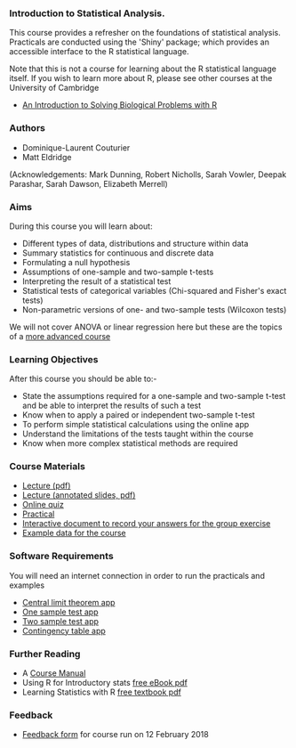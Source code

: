 ### Introduction to Statistical Analysis.

This course provides a refresher on the foundations of statistical analysis. Practicals are conducted using the 'Shiny' package; which provides an accessible interface to the R statistical language.

Note that this is not a course for learning about the R statistical language itself. If you wish to learn more about R, please see other courses at the University of Cambridge

- [An Introduction to Solving Biological Problems with R](http://cambiotraining.github.io/r-intro/)

### Authors

- Dominique-Laurent Couturier
- Matt Eldridge

(Acknowledgements: Mark Dunning, Robert Nicholls, Sarah Vowler, Deepak Parashar, Sarah Dawson, Elizabeth Merrell)

### Aims

During this course you will learn about:

- Different types of data, distributions and structure within data
- Summary statistics for continuous and discrete data
- Formulating a null hypothesis
- Assumptions of one-sample and two-sample t-tests
- Interpreting the result of a statistical test
- Statistical tests of categorical variables (Chi-squared and Fisher's exact tests)
- Non-parametric versions of one- and two-sample tests (Wilcoxon tests)

We will not cover ANOVA or linear regression here but these are the topics of a [more advanced course](https://bioinformatics-core-shared-training.github.io/linear-models-r)

### Learning Objectives

After this course you should be able to:-

- State the assumptions required for a one-sample and two-sample t-test and be able to interpret the results of such a test
- Know when to apply a paired or independent two-sample t-test
- To perform simple statistical calculations using the online app
- Understand the limitations of the tests taught within the course
- Know when more complex statistical methods are required

### Course Materials

- [Lecture (pdf)](IntroToStat-DLC-20180212.pdf)
- [Lecture (annotated slides, pdf)](IntroToStatSlides-AnnotatedSlides-DLC20150213.pdf)
- [Online quiz](https://docs.google.com/forms/d/e/1FAIpQLScblQ_-ISfSCGp_EIVPPI_mnrJHttaKxln8vVoyjJFvS8BL1w/viewform)
- [Practical](practical.html)
- [Interactive document to record your answers for the group exercise](https://public.etherpad-mozilla.org/p/2018-02-12-intro-to-stats)
- [Example data for the course](CourseData.zip)

### Software Requirements

You will need an internet connection in order to run the practicals and examples

- [Central limit theorem app](http://bioinformatics.cruk.cam.ac.uk/apps/stats/central-limit-theorem)
- [One sample test app](http://bioinformatics.cruk.cam.ac.uk/apps/stats/OneSampleTest)
- [Two sample test app](http://bioinformatics.cruk.cam.ac.uk/apps/stats/TwoSampleTest)
- [Contingency table app](http://bioinformatics.cruk.cam.ac.uk/apps/stats/contingency-table)

### Further Reading

- A [Course Manual](manual.pdf)
- Using R for Introductory stats [free eBook pdf](http://cran.r-project.org/doc/contrib/Verzani-SimpleR.pdf)
- Learning Statistics with R [free textbook pdf](http://health.adelaide.edu.au/psychology/ccs/teaching/lsr/)

### Feedback

- [Feedback form](https://www.surveymonkey.co.uk/r/ZWPZ97W) for course run on 12 February 2018

$$ $$
